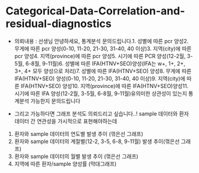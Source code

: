 # Categorical-Data-Correlation-and-residual-diagnostics

- 의뢰내용 :
 선생님 안녕하세요, 통계분석 문의드립니다.1. 성별에 따른 pcr 양성2. 무게에 따른 pcr 양성(0-10, 11-20, 21-30, 31-40, 40 이상)3. 지역(city)에 따른 pcr 양성4. 지역(province)에 따른 pcr 양성5. 시기에 따른 PCR 양성(12-2월, 3-5월, 6-8월, 9-11월)6. 성별에 따른 IFA(HTNV+SEO)양성(IFA는 w+, 1+, 2+, 3+, 4+ 모두 양성으로 처리)7. 성별에 따른 IFA(HTNV+SEO) 양성8. 무게에 따른 IFA(HTNV+SEO) 양성(0-10, 11-20, 21-30, 31-40, 40 이상)9. 지역(city)에 따른 IFA(HTNV+SEO) 양성10. 지역(province)에 따른 IFA(HTNV+SEO)양성11. 시기에 따른 IFA 양성(12-2월, 3-5월, 6-8월, 9-11월)유의미한 상관성이 있는지 통계분석 가능한지 문의드립니다

- 그리고 가능하다면 그래프 분석도 의뢰드리고 싶습니다..! sample 데이터와 환자 데이터 간 연관성을 가시적으로 표현해야하는데
1. 환자와 sample 데이터의 연도별 발생 추이 (꺾은선 그래프)
2. 환자와 sample 데이터의 계절별(12-2, 3-5, 6-8, 9-11월) 발생 추이(꺾은선 그래프)
3. 환자와 sample 데이터의 월별 발생 추이 (꺾은선 그래프)
4. 지역에 따른 환자/sample 양성률 (막대그래프)
